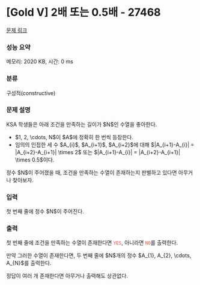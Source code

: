 # [Gold V] 2배 또는 0.5배 - 27468 

[문제 링크](https://www.acmicpc.net/problem/27468) 

### 성능 요약

메모리: 2020 KB, 시간: 0 ms

### 분류

구성적(constructive)

### 문제 설명

<p>KSA 학생들은 아래 조건을 만족하는 길이가 $N$인 수열을 좋아한다.</p>

<ul>
	<li>$1, 2, \cdots, N$이 $A$에 정확히 한 번씩 등장한다.</li>
	<li>임의의 인접한 세 수 $A_{i}$, $A_{i+1}$, $A_{i+2}$에 대해 $|A_{i+1}-A_{i}| = |A_{i+2}-A_{i+1}| \times 2$ 또는 $|A_{i+1}-A_{i}| = |A_{i+2}-A_{i+1}| \times 0.5$이다.</li>
</ul>

<p>정수 $N$이 주어졌을 때, 조건을 만족하는 수열이 존재하는지 판별하고 있다면 아무거나 찾아보자.</p>

### 입력 

 <p>첫 번째 줄에 정수 $N$이 주어진다.</p>

### 출력 

 <p>첫 번째 줄에 조건을 만족하는 수열이 존재한다면 <code><span style="color:#e74c3c;">YES</span></code>, 아니라면 <code><span style="color:#e74c3c;">NO</span></code>를 출력한다.</p>

<p>만약 그러한 수열이 존재한다면, 두 번째 줄에 $N$개의 정수 $A_{1}, A_{2}, \cdots, A_{N}$를 출력한다.</p>

<p>정답이 여러 개 존재한다면 아무거나 출력해도 상관없다.</p>

